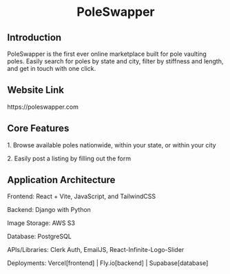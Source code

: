 <div align="center">
  <h1> PoleSwapper </h1
</div>

<div align="left">
  <h2> Introduction </h2>
  <p> PoleSwapper is the first ever online marketplace built for pole vaulting poles. Easily search for poles by state and city, filter by stiffness and length, and get in touch with one click. </p>
  
  <h2> Website Link </h2>
  <p> https://poleswapper.com </p>

  <h2> Core Features </h2>
  <p> 1. Browse available poles nationwide, within your state, or within your city </p>
  <p> 2. Easily post a listing by filling out the form </p>

  <h2> Application Architecture </h2>
  <p> Frontend: React + Vite, JavaScript, and TailwindCSS </p> 
  <p> Backend: Django with Python </p> 
  <p> Image Storage: AWS S3 </p>
  <p> Database: PostgreSQL </p> 
  <p> APIs/Libraries: Clerk Auth, EmailJS, React-Infinite-Logo-Slider </p>
  <p> Deployments: Vercel[frontend] | Fly.io[backend] | Supabase[database] </p>
  
</div>
